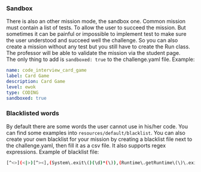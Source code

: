 ### Sandbox
There is also an other mission mode, the sandbox one. Common mission must contain a list of tests.
To allow the user to succeed the mission. But sometimes it can be painful or impossible to implement test to make sure the
user understood and succeed well the challenge. So you can also create a mission without any test but you still have to create
the Run class. The professor will be able to validate the mission via the student page.  
The only thing to add is `sandboxed: true` to the challenge.yaml file.
Example:  
```yaml
name: code_interview_card_game
label: Card Game
description: Card Game
level: ewok
type: CODING
sandboxed: true
```


### Blacklisted words
By default there are some words the user cannot use in his/her code. 
You can find some examples into `resources/default/blacklist`.
You can also create your own blacklist for your mission by creating a blacklist file next to the challenge.yaml, then fill it as a csv file. It also supports regex expressions.
Example of blacklist file:  
```bash
[^<>](<|>)[^><],(System\.exit\()(\d)*(\)),(Runtime\.getRuntime\(\)\.exit\(\d*\))
```
